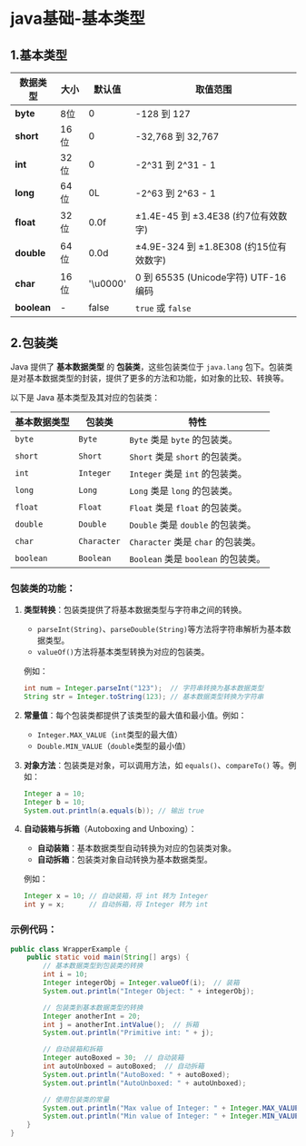 # java基础-基本类型

## 1.基本类型

| 数据类型   | 大小         | 默认值    | 取值范围                            |
|------------|--------------|-----------|---------------------------------|
| **byte**   | 8位          | 0         | -128 到 127                      |
| **short**  | 16位         | 0         | -32,768 到 32,767                |
| **int**    | 32位         | 0         | -2^31 到 2^31 - 1                |
| **long**   | 64位         | 0L        | -2^63 到 2^63 - 1                |
| **float**  | 32位         | 0.0f      | ±1.4E-45 到 ±3.4E38 (约7位有效数字)    |
| **double** | 64位         | 0.0d      | ±4.9E-324 到 ±1.8E308 (约15位有效数字) |
| **char**   | 16位         | '\u0000'  | 0 到 65535 (Unicode字符) UTF-16 编码 |
| **boolean**| -            | false     | `true` 或 `false`                |

## 2.包装类

Java 提供了 **基本数据类型** 的 **包装类**，这些包装类位于 `java.lang` 包下。包装类是对基本数据类型的封装，提供了更多的方法和功能，如对象的比较、转换等。

以下是 Java 基本类型及其对应的包装类：

| 基本数据类型 | 包装类        | 特性                                          |
|--------------|---------------|---------------------------------------------|
| `byte`       | `Byte`        | `Byte` 类是 `byte` 的包装类。                |
| `short`      | `Short`       | `Short` 类是 `short` 的包装类。              |
| `int`        | `Integer`     | `Integer` 类是 `int` 的包装类。              |
| `long`       | `Long`        | `Long` 类是 `long` 的包装类。                |
| `float`      | `Float`       | `Float` 类是 `float` 的包装类。              |
| `double`     | `Double`      | `Double` 类是 `double` 的包装类。            |
| `char`       | `Character`   | `Character` 类是 `char` 的包装类。          |
| `boolean`    | `Boolean`     | `Boolean` 类是 `boolean` 的包装类。          |

### 包装类的功能：
1. **类型转换**：包装类提供了将基本数据类型与字符串之间的转换。
   - `parseInt(String)`、`parseDouble(String)`等方法将字符串解析为基本数据类型。
   - `valueOf()`方法将基本类型转换为对应的包装类。
   
   例如：
   ```java
   int num = Integer.parseInt("123");  // 字符串转换为基本数据类型
   String str = Integer.toString(123); // 基本数据类型转换为字符串
   ```

2. **常量值**：每个包装类都提供了该类型的最大值和最小值。例如：
   - `Integer.MAX_VALUE`（`int`类型的最大值）
   - `Double.MIN_VALUE`（`double`类型的最小值）

3. **对象方法**：包装类是对象，可以调用方法，如 `equals()`、`compareTo()` 等。例如：
   ```java
   Integer a = 10;
   Integer b = 10;
   System.out.println(a.equals(b)); // 输出 true
   ```

4. **自动装箱与拆箱**（Autoboxing and Unboxing）：
   - **自动装箱**：基本数据类型自动转换为对应的包装类对象。
   - **自动拆箱**：包装类对象自动转换为基本数据类型。

   例如：
   ```java
   Integer x = 10; // 自动装箱，将 int 转为 Integer
   int y = x;      // 自动拆箱，将 Integer 转为 int
   ```

### 示例代码：
```java
public class WrapperExample {
    public static void main(String[] args) {
        // 基本数据类型到包装类的转换
        int i = 10;
        Integer integerObj = Integer.valueOf(i);  // 装箱
        System.out.println("Integer Object: " + integerObj);

        // 包装类到基本数据类型的转换
        Integer anotherInt = 20;
        int j = anotherInt.intValue();  // 拆箱
        System.out.println("Primitive int: " + j);

        // 自动装箱和拆箱
        Integer autoBoxed = 30;  // 自动装箱
        int autoUnboxed = autoBoxed;  // 自动拆箱
        System.out.println("AutoBoxed: " + autoBoxed);
        System.out.println("AutoUnboxed: " + autoUnboxed);

        // 使用包装类的常量
        System.out.println("Max value of Integer: " + Integer.MAX_VALUE);
        System.out.println("Min value of Integer: " + Integer.MIN_VALUE);
    }
}
```
